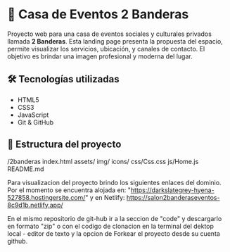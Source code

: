 # 🎉 Casa de Eventos 2 Banderas

Proyecto web para una casa de eventos sociales y culturales privados llamada **2 Banderas**. Esta landing page presenta la propuesta del espacio, permite visualizar los servicios, ubicación, y canales de contacto. El objetivo es brindar una imagen profesional y moderna del lugar.

## 🛠 Tecnologías utilizadas

- HTML5
- CSS3
- JavaScript 
- Git & GitHub

## 📁 Estructura del proyecto

/2banderas index.html   assets/ img/ icons/ css/Css.css js/Home.js  README.md

Para visualizacion del proyecto brindo los siguientes enlaces del dominio. Por el momento se encuentra alojada en: "https://darkslategrey-hyena-527858.hostingersite.com/" y en Netlify: https://salon2banderaseventos-8c9d1b.netlify.app/

En el mismo repositorio de git-hub ir a la seccion de "code" y descargarlo en formato "zip" o con el codigo de clonacion en la terminal del dektop local -  editor de texto y la opcion de Forkear el proyecto desde su cuenta github.
